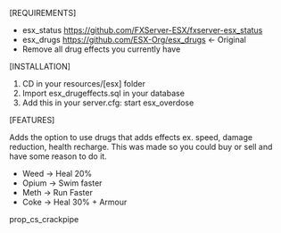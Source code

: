 [REQUIREMENTS]

* esx_status https://github.com/FXServer-ESX/fxserver-esx_status
* esx_drugs https://github.com/ESX-Org/esx_drugs <- Original
* Remove all drug effects you currently have

[INSTALLATION]

1) CD in your resources/[esx] folder
2) Import esx_drugeffects.sql in your database
3) Add this in your server.cfg: start esx_overdose

[FEATURES]

Adds the option to use drugs that adds effects ex. speed, damage reduction, health recharge.
This was made so you could buy or sell and have some reason to do it.

* Weed ->  Heal 20%
* Opium -> Swim faster
* Meth ->  Run Faster
* Coke ->  Heal 30% + Armour

prop_cs_crackpipe